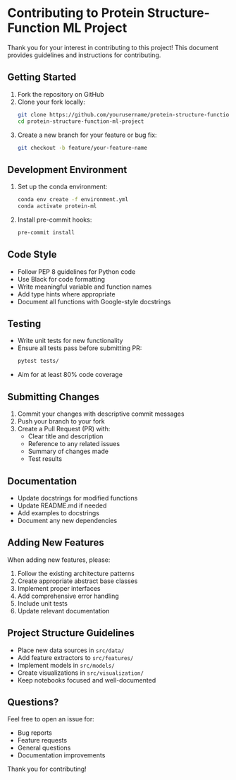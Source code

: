 # Contributing to Protein Structure-Function ML Project

Thank you for your interest in contributing to this project! This document provides guidelines and instructions for contributing.

## Getting Started

1. Fork the repository on GitHub
2. Clone your fork locally:
   ```bash
   git clone https://github.com/yourusername/protein-structure-function-ml-project.git
   cd protein-structure-function-ml-project
   ```
3. Create a new branch for your feature or bug fix:
   ```bash
   git checkout -b feature/your-feature-name
   ```

## Development Environment

1. Set up the conda environment:
   ```bash
   conda env create -f environment.yml
   conda activate protein-ml
   ```

2. Install pre-commit hooks:
   ```bash
   pre-commit install
   ```

## Code Style

- Follow PEP 8 guidelines for Python code
- Use Black for code formatting
- Write meaningful variable and function names
- Add type hints where appropriate
- Document all functions with Google-style docstrings

## Testing

- Write unit tests for new functionality
- Ensure all tests pass before submitting PR:
  ```bash
  pytest tests/
  ```
- Aim for at least 80% code coverage

## Submitting Changes

1. Commit your changes with descriptive commit messages
2. Push your branch to your fork
3. Create a Pull Request (PR) with:
   - Clear title and description
   - Reference to any related issues
   - Summary of changes made
   - Test results

## Documentation

- Update docstrings for modified functions
- Update README.md if needed
- Add examples to docstrings
- Document any new dependencies

## Adding New Features

When adding new features, please:

1. Follow the existing architecture patterns
2. Create appropriate abstract base classes
3. Implement proper interfaces
4. Add comprehensive error handling
5. Include unit tests
6. Update relevant documentation

## Project Structure Guidelines

- Place new data sources in `src/data/`
- Add feature extractors to `src/features/`
- Implement models in `src/models/`
- Create visualizations in `src/visualization/`
- Keep notebooks focused and well-documented

## Questions?

Feel free to open an issue for:
- Bug reports
- Feature requests
- General questions
- Documentation improvements

Thank you for contributing!